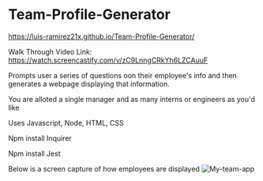 # Team-Profile-Generator
https://luis-ramirez21x.github.io/Team-Profile-Generator/

Walk Through Video Link: https://watch.screencastify.com/v/zC9LnngCRkYh6LZCAuuF

Prompts user a series of questions oon their employee's info and then generates a webpage displaying that information.

You are alloted a single manager and as many interns or engineers as you'd like

Uses Javascript, Node, HTML, CSS

Npm install Inquirer

Npm install Jest

Below is a screen capture of how employees are displayed
![My-team-app](https://user-images.githubusercontent.com/86748117/140251660-501e898a-9b25-4c93-a937-ff69d93107dc.PNG)
